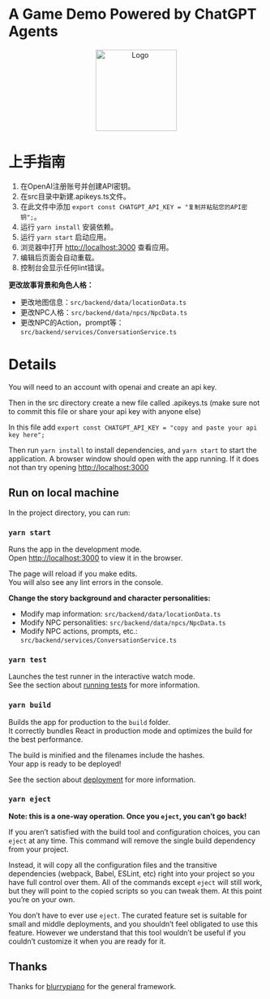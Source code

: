 # A Game Demo Powered by ChatGPT Agents

<p align="center">
    <img src="https://github.com/liyucheng09/ChatGPT_Agent/blob/master/pics/logo.png" alt="Logo" width="auto" height="160" />
</p>

# 上手指南

1. 在OpenAI注册账号并创建API密钥。
2. 在src目录中新建.apikeys.ts文件。
3. 在此文件中添加 `export const CHATGPT_API_KEY = "复制并粘贴您的API密钥";`。
4. 运行 `yarn install` 安装依赖。
5. 运行 `yarn start` 启动应用。
6. 浏览器中打开 [http://localhost:3000](http://localhost:3000) 查看应用。
7. 编辑后页面会自动重载。
8. 控制台会显示任何lint错误。

**更改故事背景和角色人格：**

- 更改地图信息：`src/backend/data/locationData.ts`
- 更改NPC人格：`src/backend/data/npcs/NpcData.ts`
- 更改NPC的Action，prompt等：`src/backend/services/ConversationService.ts`


# Details

You will need to an account with openai and create an api key.

Then in the src directory create a new file called .apikeys.ts (make sure not to commit this file or share your
api key with anyone else)

In this file add
`export const CHATGPT_API_KEY = "copy and paste your api key here";`

Then run `yarn install` to install dependencies, and `yarn start` to start the application. A browser window should open
with the app running. If it does not than try opening [http://localhost:3000](http://localhost:3000)

## Run on local machine

In the project directory, you can run:

### `yarn start`

Runs the app in the development mode.\
Open [http://localhost:3000](http://localhost:3000) to view it in the browser.

The page will reload if you make edits.\
You will also see any lint errors in the console.

**Change the story background and character personalities:**

- Modify map information: `src/backend/data/locationData.ts`
- Modify NPC personalities: `src/backend/data/npcs/NpcData.ts`
- Modify NPC actions, prompts, etc.: `src/backend/services/ConversationService.ts`

### `yarn test`

Launches the test runner in the interactive watch mode.\
See the section about [running tests](https://facebook.github.io/create-react-app/docs/running-tests) for more information.

### `yarn build`

Builds the app for production to the `build` folder.\
It correctly bundles React in production mode and optimizes the build for the best performance.

The build is minified and the filenames include the hashes.\
Your app is ready to be deployed!

See the section about [deployment](https://facebook.github.io/create-react-app/docs/deployment) for more information.

### `yarn eject`

**Note: this is a one-way operation. Once you `eject`, you can’t go back!**

If you aren’t satisfied with the build tool and configuration choices, you can `eject` at any time. This command will remove the single build dependency from your project.

Instead, it will copy all the configuration files and the transitive dependencies (webpack, Babel, ESLint, etc) right into your project so you have full control over them. All of the commands except `eject` will still work, but they will point to the copied scripts so you can tweak them. At this point you’re on your own.

You don’t have to ever use `eject`. The curated feature set is suitable for small and middle deployments, and you shouldn’t feel obligated to use this feature. However we understand that this tool wouldn’t be useful if you couldn’t customize it when you are ready for it.

## Thanks

Thanks for [blurrypiano](https://github.com/blurrypiano) for the general framework.
